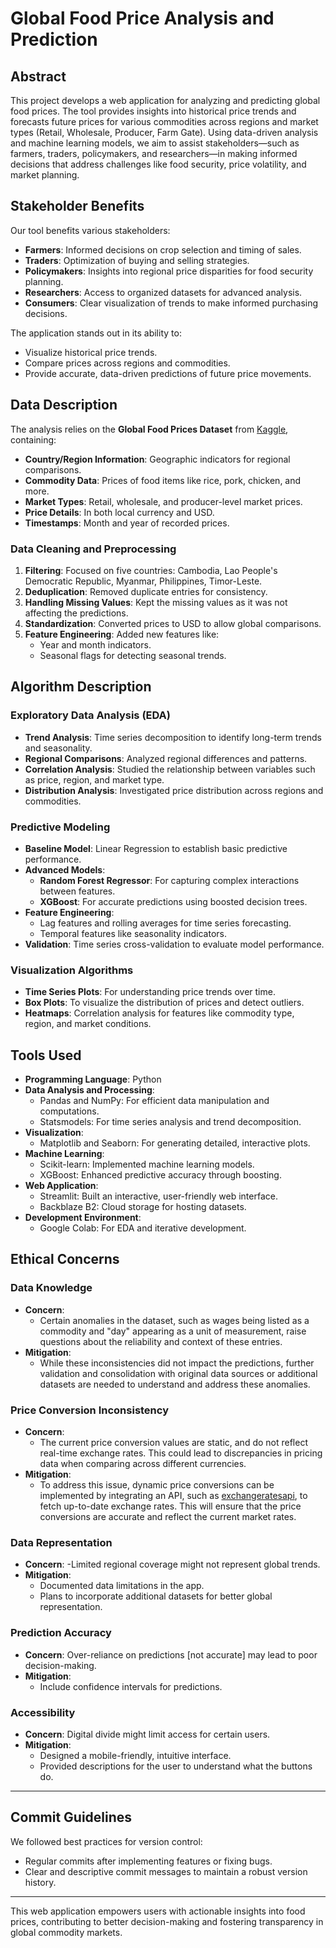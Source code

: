 # Global Food Price Analysis and Prediction

## Abstract
This project develops a web application for analyzing and predicting global food prices. The tool provides insights into historical price trends and forecasts future prices for various commodities across regions and market types (Retail, Wholesale, Producer, Farm Gate). Using data-driven analysis and machine learning models, we aim to assist stakeholders—such as farmers, traders, policymakers, and researchers—in making informed decisions that address challenges like food security, price volatility, and market planning.

## Stakeholder Benefits
Our tool benefits various stakeholders:
- **Farmers**: Informed decisions on crop selection and timing of sales.
- **Traders**: Optimization of buying and selling strategies.
- **Policymakers**: Insights into regional price disparities for food security planning.
- **Researchers**: Access to organized datasets for advanced analysis.
- **Consumers**: Clear visualization of trends to make informed purchasing decisions.

The application stands out in its ability to:
- Visualize historical price trends.
- Compare prices across regions and commodities.
- Provide accurate, data-driven predictions of future price movements.

## Data Description
The analysis relies on the **Global Food Prices Dataset** from [Kaggle](https://www.kaggle.com/datasets/jboysen/global-food-prices/data), containing:
- **Country/Region Information**: Geographic indicators for regional comparisons.
- **Commodity Data**: Prices of food items like rice, pork, chicken, and more.
- **Market Types**: Retail, wholesale, and producer-level market prices.
- **Price Details**: In both local currency and USD.
- **Timestamps**: Month and year of recorded prices.

### Data Cleaning and Preprocessing
1. **Filtering**: Focused on five countries: Cambodia, Lao People's Democratic Republic, Myanmar, Philippines, Timor-Leste.
2. **Deduplication**: Removed duplicate entries for consistency.
3. **Handling Missing Values**: Kept the missing values as it was not affecting the predictions.
4. **Standardization**: Converted prices to USD to allow global comparisons.
5. **Feature Engineering**: Added new features like:
   - Year and month indicators.
   - Seasonal flags for detecting seasonal trends.

## Algorithm Description
### Exploratory Data Analysis (EDA)
- **Trend Analysis**: Time series decomposition to identify long-term trends and seasonality.
- **Regional Comparisons**: Analyzed regional differences and patterns.
- **Correlation Analysis**: Studied the relationship between variables such as price, region, and market type.
- **Distribution Analysis**: Investigated price distribution across regions and commodities.

### Predictive Modeling
- **Baseline Model**: Linear Regression to establish basic predictive performance.
- **Advanced Models**:
  - **Random Forest Regressor**: For capturing complex interactions between features.
  - **XGBoost**: For accurate predictions using boosted decision trees.
- **Feature Engineering**:
  - Lag features and rolling averages for time series forecasting.
  - Temporal features like seasonality indicators.
- **Validation**: Time series cross-validation to evaluate model performance.

### Visualization Algorithms
- **Time Series Plots**: For understanding price trends over time.
- **Box Plots**: To visualize the distribution of prices and detect outliers.
- **Heatmaps**: Correlation analysis for features like commodity type, region, and market conditions.

## Tools Used
- **Programming Language**: Python
- **Data Analysis and Processing**:
  - Pandas and NumPy: For efficient data manipulation and computations.
  - Statsmodels: For time series analysis and trend decomposition.
- **Visualization**:
  - Matplotlib and Seaborn: For generating detailed, interactive plots.
- **Machine Learning**:
  - Scikit-learn: Implemented machine learning models.
  - XGBoost: Enhanced predictive accuracy through boosting.
- **Web Application**:
  - Streamlit: Built an interactive, user-friendly web interface.
  - Backblaze B2: Cloud storage for hosting datasets.
- **Development Environment**:
  - Google Colab: For EDA and iterative development.

## Ethical Concerns

### Data Knowledge
- **Concern**:  
  - Certain anomalies in the dataset, such as wages being listed as a commodity and "day" appearing as a unit of measurement, raise questions about the reliability and context of these entries.  
- **Mitigation**:  
  - While these inconsistencies did not impact the predictions, further validation and consolidation with original data sources or additional datasets are   needed to understand and address these anomalies.
    
### Price Conversion Inconsistency  
- **Concern**:  
  - The current price conversion values are static, and do not reflect real-time exchange rates. This could lead to discrepancies in pricing data when comparing across different currencies.  
- **Mitigation**:  
  - To address this issue, dynamic price conversions can be implemented by integrating an API, such as [exchangeratesapi](https://exchangeratesapi.io/), to fetch up-to-date exchange rates. This will ensure that the price conversions are accurate and reflect the current market rates.
    
### Data Representation
- **Concern**: 
  -Limited regional coverage might not represent global trends.
- **Mitigation**:
  - Documented data limitations in the app.
  - Plans to incorporate additional datasets for better global representation.

### Prediction Accuracy
- **Concern**: Over-reliance on predictions [not accurate] may lead to poor decision-making.
- **Mitigation**:
  - Include confidence intervals for predictions.

### Accessibility
- **Concern**: Digital divide might limit access for certain users.
- **Mitigation**:
  - Designed a mobile-friendly, intuitive interface.
  - Provided descriptions for the user to understand what the buttons do.

---

## Commit Guidelines
We followed best practices for version control:
- Regular commits after implementing features or fixing bugs.
- Clear and descriptive commit messages to maintain a robust version history.

---

This web application empowers users with actionable insights into food prices, contributing to better decision-making and fostering transparency in global commodity markets.
